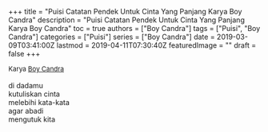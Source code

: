 +++
title = "Puisi Catatan Pendek Untuk Cinta Yang Panjang Karya Boy Candra"
description = "Puisi Catatan Pendek Untuk Cinta Yang Panjang Karya Boy Candra"
toc = true
authors = ["Boy Candra"]
tags = ["Puisi", "Boy Candra"]
categories = ["Puisi"]
series = ["Boy Candra"]
date = 2019-03-09T03:41:00Z
lastmod = 2019-04-11T07:30:40Z
featuredImage = ""
draft = false
+++

<div style="text-align: justify;">
<div style="font-size: small;">Karya <a href="/authors/boy-candra/" target="_blank">Boy Candra</a></div><br />
di dadamu<br />kutuliskan cinta<br />melebihi kata-kata<br />agar abadi<br />mengutuk kita</div>
